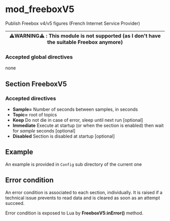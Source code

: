 mod_freeboxV5
====

Publish Freebox v4/v5 figures (French Internet Service Provider)

| :warning:WARNING:warning: : This module is not supported (as I don't have the suitable Freebox anymore) |
| --- |

### Accepted global directives
none

## Section FreeboxV5

### Accepted directives
* **Sample=** Number of seconds between samples, in seconds
* **Topic=** root of topics
* **Keep** Do not die in case of error, sleep until next run [optional]
* **Immediate** Execute at startup (or when the section is enabled) then wait for *sample* seconds [optional]
* **Disabled** Section is disabled at startup [optional]

## Example

An example is provided in `Config` sub directory of the current one

## Error condition

An error condition is associated to each section, individually. It is raised if a technical issue prevents to read data and is cleared as soon as an attempt succeed.

Error condition is exposed to Lua by **FreeboxV5:inError()** method.
